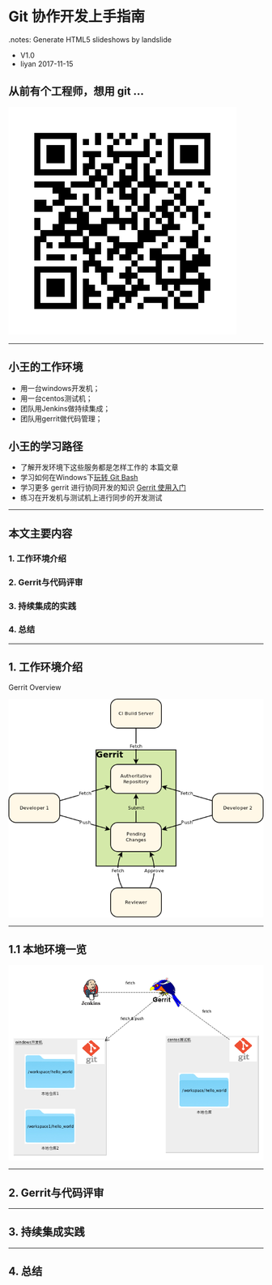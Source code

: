 # Git 协作开发上手指南
.notes: Generate HTML5 slideshows by landslide

<!-- landslide index.md --relative --copy-theme -d index.html -->

 * V1.0
 * liyan 2017-11-15

## 从前有个工程师，想用 git …

<!-- .qr: 450|http://172.16.100.90:10000/slide/gerrit/ -->
![QR Code](images/qr-code.png)

---

## 小王的工作环境

* 用一台windows开发机；
* 用一台centos测试机；
* 团队用Jenkins做持续集成；
* 团队用gerrit做代码管理；

## 小王的学习路径
* 了解开发环境下这些服务都是怎样工作的 本篇文章
* 学习如何在Windows下[玩转 Git Bash](./git-bash.html) 
* 学习更多 gerrit 进行协同开发的知识 [Gerrit 使用入门](./gerrit.html)
* 练习在开发机与测试机上进行同步的开发测试


---

## 本文主要内容

### 1. 工作环境介绍
### 2. Gerrit与代码评审
### 3. 持续集成的实践
### 4. 总结

---

## 1. 工作环境介绍

Gerrit Overview

![Gerrit Overview](images/intro-quick-central-gerrit.png)

---

## 1.1 本地环境一览
![本地环境一览](images/git-ci.png)

---

## 2. Gerrit与代码评审

---

## 3. 持续集成实践

---

## 4. 总结

